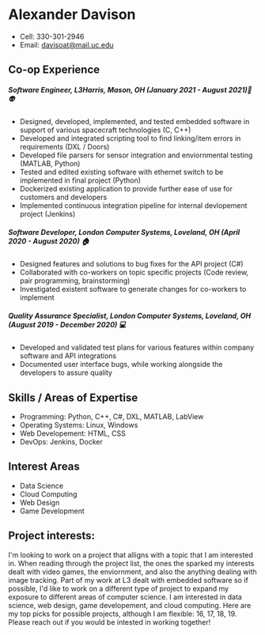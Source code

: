# Alexander Davison
-  Cell: 330-301-2946         
-  Email: davisoat@mail.uc.edu
## Co-op Experience

##### Software Engineer, L3Harris, Mason, OH (January 2021 - August 2021):rocket: :alien: 
 - Designed, developed, implemented, and tested embedded software in support of various spacecraft technologies (C, C++)
 - Developed and integrated scripting tool to find linking/item errors in requirements (DXL / Doors)
 - Developed file parsers for sensor integration and enviornmental testing (MATLAB, Python)
 - Tested and edited existing software with ethernet switch to be implemented in final project (Python)
 - Dockerized existing application to provide further ease of use for customers and developers
 - Implemented continuous integration pipeline for internal devlopement project (Jenkins)

##### Software Developer, London Computer Systems, Loveland, OH (April 2020 - August 2020) :house:

 - Designed features and solutions to bug fixes for the API project (C#)
 - Collaborated with co-workers on topic specific projects (Code review, pair programming, brainstorming)
 - Investigated existent software to generate changes for co-workers to implement

##### Quality Assurance Specialist, London Computer Systems, Loveland, OH (August 2019 - December 2020) :computer:
 - Developed and validated test plans for various features within company software and API integrations
 - Documented user interface bugs, while working alongside the developers to assure quality

## Skills / Areas of Expertise
 - Programming: Python, C++, C#, DXL, MATLAB, LabView
 - Operating Systems: Linux, Windows
 - Web Developement: HTML, CSS
 - DevOps: Jenkins, Docker
 
## Interest Areas
 - Data Science
 - Cloud Computing
 - Web Design
 - Game Development
 
## Project interests:

I'm looking to work on a project that alligns with a topic that I am interested in. When reading through the project list, the ones the sparked my interests dealt with video games, the enviornment, and also the anything dealing with image tracking. Part of my work at L3 dealt with embedded software so if possible, I'd like to work on a different type of project to expand my exposure to different areas of computer science. I am interested in data science, web design, game developement, and cloud computing. Here are my top picks for possible projects, although I am flexible: 16, 17, 18, 19. Please reach out if you would be intested in working together!

